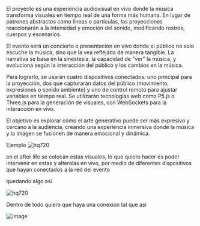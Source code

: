 El proyecto es una experiencia audiovisual en vivo donde la música transforma visuales en tiempo real de una forma más humana. En lugar de patrones abstractos como líneas o partículas, las proyecciones reaccionarán a la intensidad y emoción del sonido, modificando rostros, cuerpos y escenarios.

El evento será un concierto o presentación en vivo donde el público no solo escuche la música, sino que la vea reflejada de manera tangible. La narrativa se basa en la sinestesia, la capacidad de "ver" la música, y evoluciona según la interacción del público y los cambios en la música.

Para lograrlo, se usarán cuatro dispositivos conectados: uno principal para la proyección, dos que capturarán datos del público (movimiento, expresiones o sonido ambiente) y uno de control remoto para ajustar variables en tiempo real. Se utilizarán tecnologías web como P5.js o Three.js para la generación de visuales, con WebSockets para la interacción en vivo.

El objetivo es explorar cómo el arte generativo puede ser más expresivo y cercano a la audiencia, creando una experiencia inmersiva donde la música y la imagen se fusionen de manera emocional y dinámica.


Ejemplo
![hq720](https://github.com/user-attachments/assets/284f031d-81d8-47f0-91ad-3e39da214a50)

en el after life se colocan estas visuales, lo que quiero hacer es poder intervenir en estas y alteralas en vivo, por medio de diferentes dispositivos que hayan conectados a la red del evento

quedando algo asi 

![hq720](https://github.com/user-attachments/assets/28e40d63-3e2e-4f7c-83da-720383aeb8d6)

Dentro de todo quiero que haya una conexion tal que asi

![image](https://github.com/user-attachments/assets/acb937d0-a846-42da-9aed-7b769b938a25)
